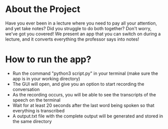 # About the Project
  Have you ever been in a lecture where you need to pay all your attention, and yet take notes? Did you struggle to do both together? Don't worry, we've got you covered!
  We present an app that you can switch on during a lecture, and it converts everything the professor says into notes!
  
# How to run the app?
- Run the command "python3 script.py" in your terminal (make sure the app is in your working directory)
- The GUI will open, and give you an option to start recording the conversation
- As the recording occurs, you will be able to see the transcripts of the speech on the terminal
- Wait for at least 20 seconds after the last word being spoken so that everything is transcribed
- A output.txt file with the complete output will be generated and stored in the same directory


